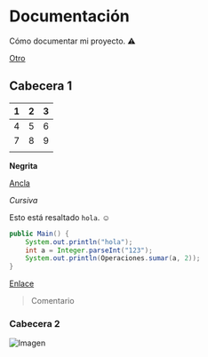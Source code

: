 # Documentación

Cómo documentar mi proyecto. :warning: 

[Otro](otro)

## Cabecera 1

| 1    | 2    | 3    |
| ---- | ---- | ---- |
| 4    | 5    | 6    |
| 7    | 8    | 9    |
|      |      |      |

**Negrita**

[Ancla](#Cabecera-2)

*Cursiva*

Esto está resaltado `hola`. :relaxed:

```java
public Main() {
	System.out.println("hola");
	int a = Integer.parseInt("123");
	System.out.println(Operaciones.sumar(a, 2));
}
```

[Enlace](https://github.com/fvarrui)

> Comentario

### Cabecera 2

![Imagen](https://www.tiendadeglobos.com/5383-large_default/globo-baby-shark-foil.jpg)